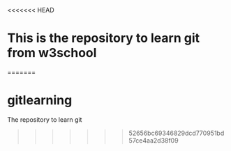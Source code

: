 <<<<<<< HEAD
# This is the repository to learn git from w3school
=======
# gitlearning
The repository to learn git
>>>>>>> 52656bc69346829dcd770951bd57ce4aa2d38f09
